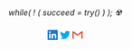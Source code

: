 <p align="center" text-align="center">
  <i>while( ! ( succeed = try() ) );  ☢️</i>
  <br><br>
  <a href="https://www.linkedin.com/in/nikhithvasa/"><img height="18" width="18" src="./linkedin.svg" /></a>
  <a href="https://twitter.com/Nickvasa0"><img height="18" width="18" src="./twitter.svg" /></a>
  <a href="mailto:vasanikhith@gmail.com"><img height="18" width="18" src="./gmail.svg" /></a><br><br>
  <div style={{color: 'white'}}><a href="https://www.nikhithvasa.com>My Portfolio</a></div>
  <br>
</p>
